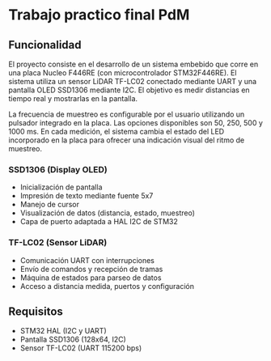 # Trabajo practico final PdM



## Funcionalidad

El proyecto consiste en el desarrollo de un sistema embebido que corre en una placa Nucleo F446RE (con microcontrolador STM32F446RE). El sistema utiliza un sensor LiDAR TF-LC02 conectado mediante UART y una pantalla OLED SSD1306 mediante I2C. El objetivo es medir distancias en tiempo real y mostrarlas en la pantalla.

La frecuencia de muestreo es configurable por el usuario utilizando un pulsador integrado en la placa. Las opciones disponibles son 50, 250, 500 y 1000 ms. En cada medición, el sistema cambia el estado del LED incorporado en la placa para ofrecer una indicación visual del ritmo de muestreo.


### SSD1306 (Display OLED)

- Inicialización de pantalla
- Impresión de texto mediante fuente 5x7
- Manejo de cursor
- Visualización de datos (distancia, estado, muestreo)
- Capa de puerto adaptada a HAL I2C de STM32

### TF-LC02 (Sensor LiDAR)

- Comunicación UART con interrupciones
- Envío de comandos y recepción de tramas
- Máquina de estados para parseo de datos
- Acceso a distancia medida, puertos y configuración


## Requisitos

- STM32 HAL (I2C y UART)
- Pantalla SSD1306 (128x64, I2C)
- Sensor TF-LC02 (UART 115200 bps)
